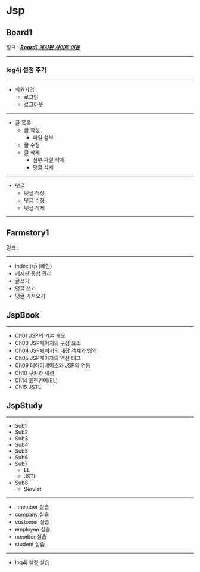 # Jsp

## Board1

링크 : __*[Board1 게시판 사이트 이동](http://13.124.252.103:8080/Board1/index.jsp)*__

------
### log4j 설정 추가
------
 - 회원가입
	- 로그인
	- 로그아웃
------
 - 글 목록
	- 글 작성
		- 파일 첨부
	- 글 수정
	- 글 삭제
		- 첨부 파일 삭제
		- 댓글 삭제
------
 - 댓글
	- 댓글 작성
	- 댓글 수정
	- 댓글 삭제
------
## Farmstory1

링크 : 

------
- index.jsp (메인)
- 게시판 통합 관리
- 글쓰기
- 댓글 쓰기
- 댓글 가져오기


## JspBook
------
- Ch01 JSP의 기본 개요
- Ch03 JSP페이지의 구성 요소
- Ch04 JSP페이지의 내장 객체와 영역
- Ch05 JSP페이지의 액션 태그
- Ch09 데이터베이스와 JSP의 연동
- Ch10 쿠키와 세션
- Ch14 표현언어(EL)
- Ch15 JSTL

## JspStudy
------
- Sub1
- Sub2
- Sub3
- Sub4
- Sub5
- Sub6
- Sub7
	- EL
	- JSTL
- Sub8
	- Servlet
------
- _member 실습
- company 실습
- customer 실습
- employee 실습
- member 실습
- student 실습
-------
- log4j 설정 실습

